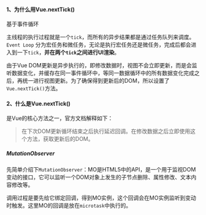 #### 1、为什么用Vue.nextTick()

基于事件循环

主线程的执行过程就是一个`tick`，而所有的异步结果都是通过任务队列来调度。`Event Loop` 分为宏任务和微任务，无论是执行宏任务还是微任务，完成后都会进入到一下`tick`，**并在两个`tick`之间进行UI渲染**。

由于Vue DOM更新是异步执行的，即修改数据时，视图不会立即更新，而是会监听数据变化，并缓存在同一事件循环中，等同一数据循环中的所有数据变化完成之后，再统一进行视图更新。为了确保得到更新后的DOM，所以设置了 `Vue.nextTick()`方法。

#### 2、什么是Vue.nextTick()

是Vue的核心方法之一，官方文档解释如下：

> 在下次DOM更新循环结束之后执行延迟回调。在修改数据之后立即使用这个方法，获取更新后的DOM。

##### MutationObserver

先简单介绍下`MutationObserver`：MO是HTML5中的API，是一个用于监视DOM变动的接口，它可以监听一个DOM对象上发生的子节点删除、属性修改、文本内容修改等。

调用过程是要先给它绑定回调，得到MO实例，这个回调会在MO实例监听到变动时触发。这里MO的回调是放在`microtask`中执行的。

